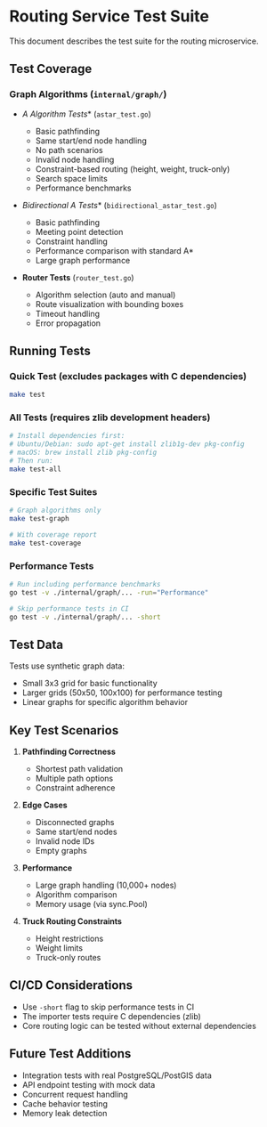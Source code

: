 <!--
Copyright 2023-2025 Eric Moss
Licensed under FSL-1.1-ALv2 (Functional Source License 1.1, Apache 2.0 Future)
Full license: https://github.com/emoss08/Trenova/blob/master/LICENSE.md-->
# Routing Service Test Suite

This document describes the test suite for the routing microservice.

## Test Coverage

### Graph Algorithms (`internal/graph/`)
- **A* Algorithm Tests** (`astar_test.go`)
  - Basic pathfinding
  - Same start/end node handling
  - No path scenarios
  - Invalid node handling
  - Constraint-based routing (height, weight, truck-only)
  - Search space limits
  - Performance benchmarks

- **Bidirectional A* Tests** (`bidirectional_astar_test.go`)
  - Basic pathfinding
  - Meeting point detection
  - Constraint handling
  - Performance comparison with standard A*
  - Large graph performance

- **Router Tests** (`router_test.go`)
  - Algorithm selection (auto and manual)
  - Route visualization with bounding boxes
  - Timeout handling
  - Error propagation

## Running Tests

### Quick Test (excludes packages with C dependencies)
```bash
make test
```

### All Tests (requires zlib development headers)
```bash
# Install dependencies first:
# Ubuntu/Debian: sudo apt-get install zlib1g-dev pkg-config
# macOS: brew install zlib pkg-config
# Then run:
make test-all
```

### Specific Test Suites
```bash
# Graph algorithms only
make test-graph

# With coverage report
make test-coverage
```

### Performance Tests
```bash
# Run including performance benchmarks
go test -v ./internal/graph/... -run="Performance"

# Skip performance tests in CI
go test -v ./internal/graph/... -short
```

## Test Data

Tests use synthetic graph data:
- Small 3x3 grid for basic functionality
- Larger grids (50x50, 100x100) for performance testing
- Linear graphs for specific algorithm behavior

## Key Test Scenarios

1. **Pathfinding Correctness**
   - Shortest path validation
   - Multiple path options
   - Constraint adherence

2. **Edge Cases**
   - Disconnected graphs
   - Same start/end nodes
   - Invalid node IDs
   - Empty graphs

3. **Performance**
   - Large graph handling (10,000+ nodes)
   - Algorithm comparison
   - Memory usage (via sync.Pool)

4. **Truck Routing Constraints**
   - Height restrictions
   - Weight limits
   - Truck-only routes

## CI/CD Considerations

- Use `-short` flag to skip performance tests in CI
- The importer tests require C dependencies (zlib)
- Core routing logic can be tested without external dependencies

## Future Test Additions

- Integration tests with real PostgreSQL/PostGIS data
- API endpoint testing with mock data
- Concurrent request handling
- Cache behavior testing
- Memory leak detection